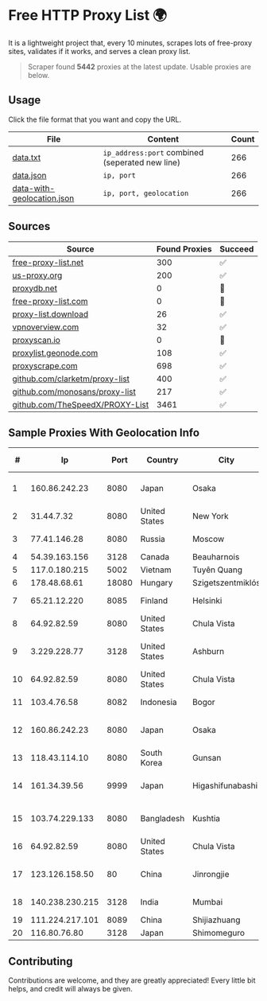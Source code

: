 
# Free HTTP Proxy List 🌍

It is a lightweight project that, every 10 minutes, scrapes lots of free-proxy sites, validates if it works, and serves a clean proxy list.


> Scraper found **5442** proxies at the latest update. Usable proxies are below.

## Usage

Click the file format that you want and copy the URL.


|File|Content|Count|
|----|-------|-----|
|[data.txt](https://raw.githubusercontent.com/themiralay/Proxy-List-World/master/data.txt)|`ip_address:port` combined (seperated new line)|266|
|[data.json](https://raw.githubusercontent.com/themiralay/Proxy-List-World/master/data.json)|`ip, port`|266|
|[data-with-geolocation.json](https://raw.githubusercontent.com/themiralay/Proxy-List-World/master/data-with-geolocation.json)|`ip, port, geolocation`|266|

## Sources

|Source|Found Proxies|Succeed|
|------|-------------|-------|
|[free-proxy-list.net](https://free-proxy-list.net)|300|✅|
|[us-proxy.org](https://www.us-proxy.org)|200|✅|
|[proxydb.net](http://proxydb.net)|0|🚫|
|[free-proxy-list.com](https://free-proxy-list.com/?page=&port=&type%5B%5D=http&type%5B%5D=https&up_time=0&search=Search)|0|🚫|
|[proxy-list.download](https://www.proxy-list.download/HTTP)|26|✅|
|[vpnoverview.com](https://vpnoverview.com/privacy/anonymous-browsing/free-proxy-servers)|32|✅|
|[proxyscan.io](https://www.proxyscan.io)|0|🚫|
|[proxylist.geonode.com](https://proxylist.geonode.com/api/proxy-list?limit=300&page=1&sort_by=lastChecked&sort_type=desc&protocols=http,https)|108|✅|
|[proxyscrape.com](https://api.proxyscrape.com/v2/?request=displayproxies&protocol=http&timeout=10000&country=all&ssl=all&anonymity=all)|698|✅|
|[github.com/clarketm/proxy-list](https://raw.githubusercontent.com/clarketm/proxy-list/master/proxy-list-raw.txt)|400|✅|
|[github.com/monosans/proxy-list](https://raw.githubusercontent.com/monosans/proxy-list/main/proxies/http.txt)|217|✅|
|[github.com/TheSpeedX/PROXY-List](https://raw.githubusercontent.com/TheSpeedX/PROXY-List/master/http.txt)|3461|✅|


## Sample Proxies With Geolocation Info

|#|Ip|Port|Country|City|Internet Service Provider|
|-|--|----|-------|----|-------------------------|
|1|160.86.242.23|8080|Japan|Osaka|Sony Network Communications Inc|
|2|31.44.7.32|8080|United States|New York|ITGLOBAL.COM NL B.V.|
|3|77.41.146.28|8080|Russia|Moscow|OJSC Vimpelcom HQ|
|4|54.39.163.156|3128|Canada|Beauharnois|OVH SAS|
|5|117.0.180.215|5002|Vietnam|Tuyên Quang|Viettel Group|
|6|178.48.68.61|18080|Hungary|Szigetszentmiklós|UPC|
|7|65.21.12.220|8085|Finland|Helsinki|Hetzner Online GmbH|
|8|64.92.82.59|8080|United States|Chula Vista|Momentum Telecom, Inc.|
|9|3.229.228.77|3128|United States|Ashburn|Amazon Technologies Inc.|
|10|64.92.82.59|8080|United States|Chula Vista|Momentum Telecom, Inc.|
|11|103.4.76.58|8082|Indonesia|Bogor|PT Khazanah Net Indonesia|
|12|160.86.242.23|8080|Japan|Osaka|Sony Network Communications Inc|
|13|118.43.114.10|8080|South Korea|Gunsan|Korea Telecom|
|14|161.34.39.56|9999|Japan|Higashifunabashi|NTT PC Communications, Inc.|
|15|103.74.229.133|8080|Bangladesh|Kushtia|Windstream Communication Ltd|
|16|64.92.82.59|8080|United States|Chula Vista|Momentum Telecom, Inc.|
|17|123.126.158.50|80|China|Jinrongjie|China Unicom Beijing Province Network|
|18|140.238.230.215|3128|India|Mumbai|Oracle Corporation|
|19|111.224.217.101|8089|China|Shijiazhuang|Chinanet|
|20|116.80.76.80|3128|Japan|Shimomeguro|InfoSphere|



## Contributing

Contributions are welcome, and they are greatly appreciated! Every
little bit helps, and credit will always be given.

